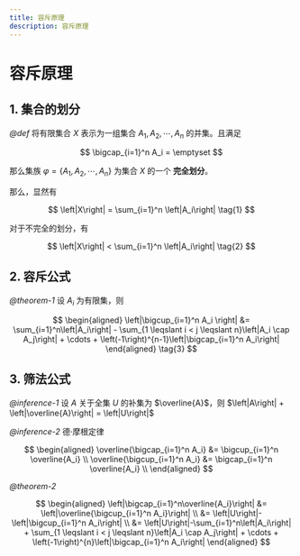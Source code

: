 ```yaml
---
title: 容斥原理
description: 容斥原理
---
```


# 容斥原理

## 1. 集合的划分

*@def* 将有限集合 $X$ 表示为一组集合 $A_1,\,A_2,\,\cdots,\,A_n$ 的并集。且满足

$$
\bigcap_{i=1}^n A_i = \emptyset
$$

那么集族 $\varphi = \left\{A_1,\,A_2,\,\cdots,\,A_n\right\}$ 为集合 $X$ 的一个 **完全划分**。

那么，显然有

$$
\left|X\right| = \sum_{i=1}^n \left|A_i\right| \tag{1}
$$

对于不完全的划分，有

$$
\left|X\right| < \sum_{i=1}^n \left|A_i\right| \tag{2}
$$

## 2. 容斥公式

*@theorem-1* 设 $A_i$ 为有限集，则

$$
\begin{aligned}
    \left|\bigcup_{i=1}^n A_i \right| &=
    \sum_{i=1}^n\left|A_i\right| -
    \sum_{1 \leqslant i < j \leqslant n}\left|A_i \cap A_j\right| +
    \cdots +
    \left(-1\right)^{n-1}\left|\bigcap_{i=1}^n A_i\right|
\end{aligned} \tag{3}
$$

## 3. 筛法公式

*@inference-1* 设 $A$ 关于全集 $U$ 的补集为 $\overline{A}$，则 $\left|A\right| + \left|\overline{A}\right| = \left|U\right|$

*@inference-2* 德·摩根定律

$$
\begin{aligned}
    \overline{\bigcap_{i=1}^n A_i} &=
    \bigcup_{i=1}^n \overline{A_i} \\
    \overline{\bigcup_{i=1}^n A_i} &=
    \bigcap_{i=1}^n \overline{A_i} \\
\end{aligned}
$$

*@theorem-2*

$$
\begin{aligned}
    \left|\bigcap_{i=1}^n\overline{A_i}\right| &=
    \left|\overline{\bigcup_{i=1}^n A_i}\right| \\
    &= \left|U\right|-\left|\bigcup_{i=1}^n A_i\right| \\
    &= \left|U\right|-\sum_{i=1}^n\left|A_i\right| +
    \sum_{1 \leqslant i < j \leqslant n}\left|A_i \cap A_j\right| +
    \cdots +
    \left(-1\right)^{n}\left|\bigcap_{i=1}^n A_i\right|
\end{aligned}
$$
